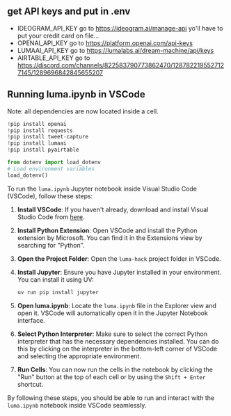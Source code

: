 
## get API keys and put in .env

- IDEOGRAM_API_KEY go to https://ideogram.ai/manage-api yo'll have to put your credit card on file...
- OPENAI_API_KEY go to https://platform.openai.com/api-keys
- LUMAAI_API_KEY go to https://lumalabs.ai/dream-machine/api/keys
- AIRTABLE_API_KEY go to https://discord.com/channels/822583790773862470/1287822195527127145/1289696842845655207

## Running luma.ipynb in VSCode

Note: all dependencies are now located inside a cell.

```python
!pip install openai
!pip install requests
!pip install tweet-capture
!pip install lumaai
!pip install pyairtable

from dotenv import load_dotenv
# Load environment variables
load_dotenv()
```

To run the `luma.ipynb` Jupyter notebook inside Visual Studio Code (VSCode), follow these steps:

1. **Install VSCode**:
    If you haven't already, download and install Visual Studio Code from [here](https://code.visualstudio.com/).

2. **Install Python Extension**:
    Open VSCode and install the Python extension by Microsoft. You can find it in the Extensions view by searching for "Python".

3. **Open the Project Folder**:
    Open the `luma-hack` project folder in VSCode.

4. **Install Jupyter**:
    Ensure you have Jupyter installed in your environment. You can install it using UV:
    ```sh
    uv run pip install jupyter
    ```

5. **Open luma.ipynb**:
    Locate the `luma.ipynb` file in the Explorer view and open it. VSCode will automatically open it in the Jupyter Notebook interface.

6. **Select Python Interpreter**:
    Make sure to select the correct Python interpreter that has the necessary dependencies installed. You can do this by clicking on the interpreter in the bottom-left corner of VSCode and selecting the appropriate environment.

7. **Run Cells**:
    You can now run the cells in the notebook by clicking the "Run" button at the top of each cell or by using the `Shift + Enter` shortcut.

By following these steps, you should be able to run and interact with the `luma.ipynb` notebook inside VSCode seamlessly.
